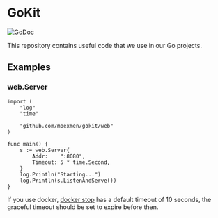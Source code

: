 # GoKit
[![GoDoc](https://godoc.org/github.com/moexmen/gokit?status.svg)](https://godoc.org/github.com/moexmen/gokit)

This repository contains useful code that we use in our Go projects.

## Examples

### web.Server
```
import (
	"log"
	"time"

	"github.com/moexmen/gokit/web"
)

func main() {
	s := web.Server{
		Addr:    ":8080",
		Timeout: 5 * time.Second,
	}
	log.Println("Starting...")
	log.Println(s.ListenAndServe())
}
```
If you use docker, [docker stop](https://docs.docker.com/compose/reference/stop/) has a default timeout of 10 seconds, the graceful timeout should be set to expire before then.
